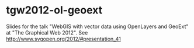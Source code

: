 tgw2012-ol-geoext
=================

Slides for the talk "WebGIS with vector data using OpenLayers and GeoExt" at "The Graphical Web 2012". See http://www.svgopen.org/2012/#presentation_41